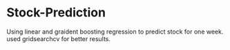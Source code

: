 # Stock-Prediction
Using linear and graident boosting regression to predict stock for one week.
used gridsearchcv for better results.
